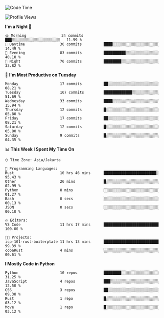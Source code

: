 <!--START_SECTION:waka-->
![Code Time](http://img.shields.io/badge/Code%20Time-1%2C670%20hrs%2056%20mins-blue)

![Profile Views](http://img.shields.io/badge/Profile%20Views-0-blue)

**I'm a Night 🦉** 

```text
🌞 Morning                24 commits          ███░░░░░░░░░░░░░░░░░░░░░░   11.59 % 
🌆 Daytime                30 commits          ████░░░░░░░░░░░░░░░░░░░░░   14.49 % 
🌃 Evening                83 commits          ██████████░░░░░░░░░░░░░░░   40.10 % 
🌙 Night                  70 commits          ████████░░░░░░░░░░░░░░░░░   33.82 % 
```
📅 **I'm Most Productive on Tuesday** 

```text
Monday                   17 commits          ██░░░░░░░░░░░░░░░░░░░░░░░   08.21 % 
Tuesday                  107 commits         █████████████░░░░░░░░░░░░   51.69 % 
Wednesday                33 commits          ████░░░░░░░░░░░░░░░░░░░░░   15.94 % 
Thursday                 12 commits          █░░░░░░░░░░░░░░░░░░░░░░░░   05.80 % 
Friday                   17 commits          ██░░░░░░░░░░░░░░░░░░░░░░░   08.21 % 
Saturday                 12 commits          █░░░░░░░░░░░░░░░░░░░░░░░░   05.80 % 
Sunday                   9 commits           █░░░░░░░░░░░░░░░░░░░░░░░░   04.35 % 
```


📊 **This Week I Spent My Time On** 

```text
🕑︎ Time Zone: Asia/Jakarta

💬 Programming Languages: 
Rust                     10 hrs 46 mins      ████████████████████████░   95.43 % 
Other                    20 mins             █░░░░░░░░░░░░░░░░░░░░░░░░   02.99 % 
Python                   8 mins              ░░░░░░░░░░░░░░░░░░░░░░░░░   01.27 % 
Bash                     0 secs              ░░░░░░░░░░░░░░░░░░░░░░░░░   00.13 % 
JSON                     0 secs              ░░░░░░░░░░░░░░░░░░░░░░░░░   00.10 % 

🔥 Editors: 
VS Code                  11 hrs 17 mins      █████████████████████████   100.00 % 

🐱‍💻 Projects: 
icp-101-rust-boilerplate 11 hrs 13 mins      █████████████████████████   99.39 % 
cobaRust                 4 mins              ░░░░░░░░░░░░░░░░░░░░░░░░░   00.61 % 
```

**I Mostly Code in Python** 

```text
Python                   10 repos            ████████░░░░░░░░░░░░░░░░░   31.25 % 
JavaScript               4 repos             ███░░░░░░░░░░░░░░░░░░░░░░   12.50 % 
CSS                      3 repos             ██░░░░░░░░░░░░░░░░░░░░░░░   09.38 % 
Rust                     1 repo              █░░░░░░░░░░░░░░░░░░░░░░░░   03.12 % 
Move                     1 repo              █░░░░░░░░░░░░░░░░░░░░░░░░   03.12 % 
```




<!--END_SECTION:waka-->
